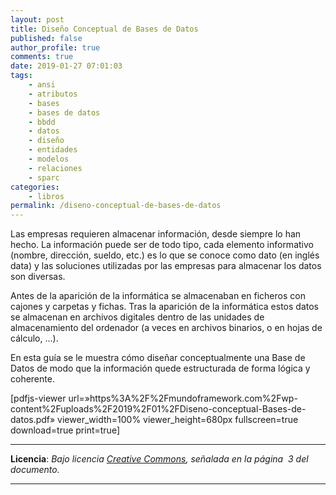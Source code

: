 ```yaml
---
layout: post
title: Diseño Conceptual de Bases de Datos
published: false
author_profile: true
comments: true
date: 2019-01-27 07:01:03
tags:
    - ansi
    - atributos
    - bases
    - bases de datos
    - bbdd
    - datos
    - diseño
    - entidades
    - modelos
    - relaciones
    - sparc
categories:
    - libros
permalink: /diseno-conceptual-de-bases-de-datos
---
```

Las empresas requieren almacenar información, desde siempre lo han hecho. La información puede ser de todo tipo, cada elemento informativo (nombre, dirección, sueldo, etc.) es lo que se conoce como dato (en inglés data) y las soluciones utilizadas por las empresas para almacenar los datos son diversas.

Antes de la aparición de la informática se almacenaban en ficheros con cajones y carpetas y fichas. Tras la aparición de la informática estos datos se almacenan en archivos digitales dentro de las unidades de almacenamiento del ordenador (a veces en archivos binarios, o en hojas de cálculo, &#8230;).

En esta guía se le muestra cómo diseñar conceptualmente una Base de Datos de modo que la información quede estructurada de forma lógica y coherente.

[pdfjs-viewer url=&#187;https%3A%2F%2Fmundoframework.com%2Fwp-content%2Fuploads%2F2019%2F01%2FDiseno-conceptual-Bases-de-datos.pdf&#187; viewer\_width=100% viewer\_height=680px fullscreen=true download=true print=true]

* * *

**Licencia**: _Bajo licencia [Creative Commons][1], señalada en la página  3 del documento._

* * *

&nbsp;

 [1]: http://creativecommons.org/licenses/by-nc-sa/2.0/legalcode